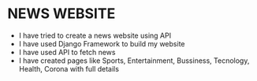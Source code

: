 # NEWS WEBSITE

- I have tried to create a news website using API
- I have used Django Framework to build my website
- I have used API to fetch news  
- I have created pages like Sports, Entertainment, Bussiness, Tecnology, Health, Corona with full details 
